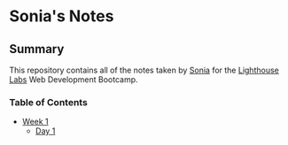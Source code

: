 # Sonia's Notes

## Summary 

This repository contains all of the notes taken by [Sonia](https://github.com/sonia0409) for the [Lighthouse Labs](https://www.lighthouselabs.ca/) Web Development Bootcamp.

### Table of Contents
* [Week 1](/Week_1)
  * [Day 1](/Week_1/Day_1)
  